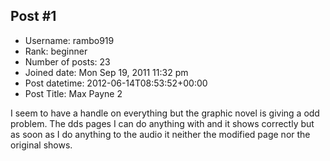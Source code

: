## Post #1
- Username: rambo919
- Rank: beginner
- Number of posts: 23
- Joined date: Mon Sep 19, 2011 11:32 pm
- Post datetime: 2012-06-14T08:53:52+00:00
- Post Title: Max Payne 2

I seem to have a handle on everything but the graphic novel is giving a odd problem.  The dds pages I can do anything with and it shows correctly but as soon as I do anything to the audio it neither the modified page nor the original shows.
